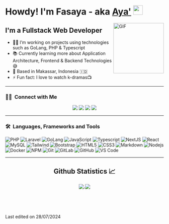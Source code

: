 # Howdy! I'm Fasaya - aka [Aya'](https://fasaya.id) <img width="30px" src="https://media.tenor.com/images/3b388fe03da271d2674faf85eb7c3fcd/tenor.gif" />

<img align="right" alt="GIF" height="160px" src="https://media.giphy.com/media/du3J3cXyzhj75IOgvA/giphy.gif" />

## I'm a Fullstack Web Developer

-   👨‍💻 I’m working on projects using technologies such as GoLang, PHP & Typescript
-   📚 Currently learning more about Application Architecture, Frontend & Backend Technologies 😅
-   📍 Based in Makassar, Indonesia 🇮🇩
-   ⚡ Fun fact: I love to watch k-dramas📺

---

### 🤝🏻 &nbsp;Connect with Me

<p align="center">
<a href="https://www.linkedin.com/in/andi-fasaya-yaqhsya-ma-ruf-77a422131/"><img src="https://img.shields.io/badge/-Andi%20Fasaya%20Yaqhsya-0077B5?style=for-the-badge&logo=Linkedin&logoColor=white"/></a>
<a href="https://www.instagram.com/fasaya/"><img src="https://img.shields.io/badge/-Fasaya-E4405F?style=for-the-badge&logo=Instagram&logoColor=white"/></a>
<a href="https://www.x.com/fasayaym?id=10000872823491"><img src="https://img.shields.io/badge/-fasayaym-000000?style=for-the-badge&logo=X&logoColor=white"/></a>
<a href="https://open.spotify.com/user/fasayaa"><img src="https://img.shields.io/badge/-fasayaa-2BD263?style=for-the-badge&logo=spotify&logoColor=white"/></a>
</p>

---

### 🛠 &nbsp;Languages, Frameworks and Tools

![PHP](http://img.shields.io/badge/-PHP-7B7FB5?style=for-the-badge&logo=php&logoColor=ffffff)
![Laravel](http://img.shields.io/badge/-Laravel-D63B3A?style=for-the-badge&logo=laravel&logoColor=ffffff)
![GoLang](http://img.shields.io/badge/-GO-017D9C?style=for-the-badge&logo=go&logoColor=ffffff)
![JavaScript](https://img.shields.io/badge/-JavaScript-%23F7DF1C?style=for-the-badge&logo=javascript&logoColor=000000&labelColor=%23F7DF1C&color=%23FFCE5A)
![Typescript](http://img.shields.io/badge/-Typescript-397CC8?style=for-the-badge&logo=typescript&logoColor=ffffff)
![NextJS](https://img.shields.io/badge/-next.js-000000?style=for-the-badge&logo=nextdotjs&logoColor=white)
![React](https://img.shields.io/badge/-React-61DAFB?style=for-the-badge&logo=react&logoColor=ffffff)
![MySQL](http://img.shields.io/badge/-mysql-4479A1?style=for-the-badge&logo=mysql&logoColor=ffffff)
![Tailwind](https://img.shields.io/badge/-tailwindcss-0F172A?style=for-the-badge&logo=tailwindcss)
![Bootstrap](https://img.shields.io/badge/-Bootstrap-563D7C?style=for-the-badge&logo=Bootstrap)
![HTML5](https://img.shields.io/badge/-HTML5-%23E44D27?style=for-the-badge&logo=html5&logoColor=ffffff)
![CSS3](https://img.shields.io/badge/-CSS3-%231572B6?style=for-the-badge&logo=css3)
![Markdown](https://img.shields.io/badge/-Markdown-000000?style=for-the-badge&logo=markdown)
![Nodejs](https://img.shields.io/badge/-Nodejs-339933?style=for-the-badge&logo=Node.js&logoColor=ffffff)
![Docker](https://img.shields.io/badge/-Docker-1172BA?style=for-the-badge&logo=Docker&logoColor=ffffff)
![NPM](https://img.shields.io/badge/-npm-CB3837?style=for-the-badge&logo=npm)
![Git](https://img.shields.io/badge/-Git-%23F05032?style=for-the-badge&logo=git&logoColor=%23ffffff)
![GitLab](https://img.shields.io/badge/-GitLab-FCA121?style=for-the-badge&logo=gitlab)
![GitHub](https://img.shields.io/badge/-GitHub-181717?style=for-the-badge&logo=github)
![VS Code](http://img.shields.io/badge/-VS%20Code-007ACC?style=for-the-badge&logo=visual-studio-code&logoColor=ffffff)

---

  <h2 align="center"> Github Statistics 📈 </h2>
  
  <div align="center"> 
     <a href="#">
      <img align="center" src="https://github-readme-stats-sigma-five.vercel.app/api?username=fasaya&show_icons=true&include_all_commits=true&count_private=true&theme=react&line_height=40" />
    </a>
    <a href="#">
      <img align="center" src="https://github-readme-stats.vercel.app/api/top-langs/?username=fasaya&theme=react&line_height=40&hide=css"/>
    </a>
  </div>

<br/><br/><br/>

Last edited on 28/07/2024
